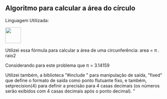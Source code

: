 <h2> Algoritmo para calcular a área do círculo </h2>

<p> Linguagem Utilizada: </p>
<div style="display: inline">
    <img width='50' height='50' src="https://cdn.jsdelivr.net/gh/devicons/devicon@latest/icons/cplusplus/cplusplus-line.svg" />
          
</div>

<p>Utilizei essa fórmula para calcular a área de uma circunferência: area = π . raio2</p>
<p>Considerando para este problema que π = 3.14159 </p>
<p>Utilizei também, a biblioteca "#include <iomanip>" para manipulação de saída, "fixed" que define o formato de saída como ponto flutuante fixo, e também, setprecision(4) para definir a precisão para 4 casas decimais (os números serão exibidos com 4 casas decimais após o ponto decimal). "</p>